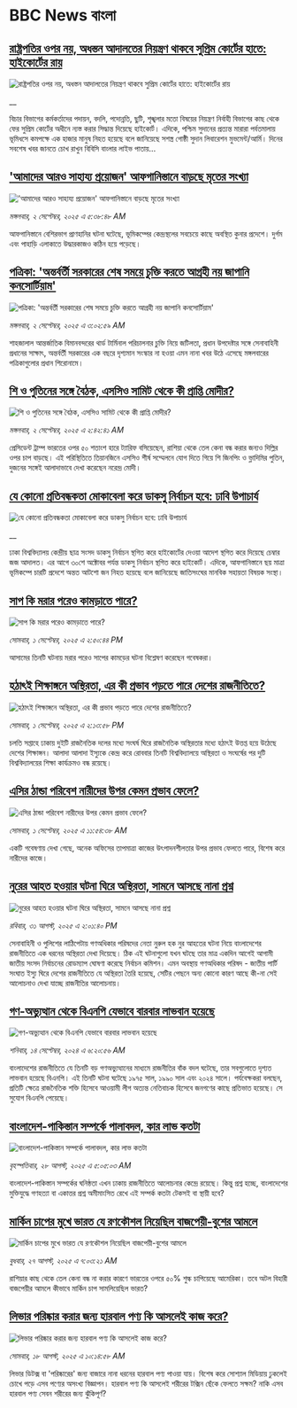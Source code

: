 # BBC News বাংলা## [রাষ্ট্রপতির ওপর নয়, অধস্তন আদালতের নিয়ন্ত্রণ থাকবে সুপ্রিম কোর্টের হাতে: হাইকোর্টের রায়](https://www.bbc.co.uk/bengali/live/cm2k2l2ed0lt?at_medium=RSS&at_campaign=rss?at_campaign=githubrss)![রাষ্ট্রপতির ওপর নয়, অধস্তন আদালতের নিয়ন্ত্রণ থাকবে সুপ্রিম কোর্টের হাতে: হাইকোর্টের রায়](https://ichef.bbci.co.uk/ace/standard/240/cpsprodpb/bdc9/live/b812f490-87d1-11f0-83b1-fb0fef3c84ff.jpg)__বিচার বিভাগের কর্মকর্তাদের পদায়ন, বদলি, পদোন্নতি, ছুটি, শৃঙ্খলার মতো বিষয়ের নিয়ন্ত্রণ নির্বাহী বিভাগের কাছ থেকে ফের সুপ্রিম কোর্টের অধীনে ন্যস্ত করার সিদ্ধান্ত দিয়েছে হাইকোর্ট। এদিকে, পশ্চিম সুদানের প্রত্যন্ত মারারা পর্বতমালায় ভূমিধসে কমপক্ষে এক হাজার মানুষ নিহত হয়েছে বলে জানিয়েছে সশস্ত্র গোষ্ঠী সুদান লিবারেশন মুভমেন্ট/আর্মি। দিনের সবশেষ খবর জানতে চোখ রাখুন বিবিসি বাংলার লাইভ পাতায়...## ['আমাদের আরও সাহায্য প্রয়োজন' আফগানিস্তানে বাড়ছে মৃতের সংখ্যা](https://www.bbc.com/bengali/articles/ce3j3v90ypdo?at_medium=RSS&at_campaign=rss?at_campaign=githubrss)!['আমাদের আরও সাহায্য প্রয়োজন' আফগানিস্তানে বাড়ছে মৃতের সংখ্যা](https://ichef.bbci.co.uk/ace/ws/240/cpsprodpb/e1c6/live/06553ee0-87ac-11f0-9cf6-cbf3e73ce2b9.jpg)_মঙ্গলবার, ২ সেপ্টেম্বর, ২০২৫ এ ৫:৩৮:৪৮ AM_আফগানিস্তানে বেশিরভাগ প্রাণহানির ঘটনা ঘটেছে, ভূমিকম্পের কেন্দ্রস্থলের সবচেয়ে কাছে অবস্থিত কুনার প্রদেশে। দুর্গম এবং পাহাড়ি এলাকাতে উদ্ধারকাজও কঠিন হয়ে পড়েছে।## [পত্রিকা: 'অন্তর্বর্তী সরকারের শেষ সময়ে চুক্তি করতে আগ্রহী নয় জাপানি কনসোর্টিয়াম'](https://www.bbc.com/bengali/articles/c2l7ljqe1q1o?at_medium=RSS&at_campaign=rss?at_campaign=githubrss)![পত্রিকা: 'অন্তর্বর্তী সরকারের শেষ সময়ে চুক্তি করতে আগ্রহী নয় জাপানি কনসোর্টিয়াম'](https://ichef.bbci.co.uk/ace/ws/240/cpsprodpb/7b07/live/b08bacb0-87a6-11f0-a3de-6d3b585b1c43.jpg)_মঙ্গলবার, ২ সেপ্টেম্বর, ২০২৫ এ ৩:০২:৫৯ AM_শাহজালাল আন্তর্জাতিক বিমানবন্দরের থার্ড টার্মিনাল পরিচালনার চুক্তি নিয়ে জটিলতা, প্রধান উপদেষ্টার সঙ্গে সেনাবাহিনী প্রধানের সাক্ষাৎ, অন্তর্বর্তী সরকারের এক বছরে দৃশ্যমান সংস্কার না হওয়া এমন নানা খবর উঠে এসেছে মঙ্গলবারের পত্রিকাগুলোর প্রধান শিরোনামে।## [শি ও পুতিনের সঙ্গে বৈঠক, এসসিও সামিট থেকে কী প্রাপ্তি মোদীর?](https://www.bbc.com/bengali/articles/cwy58yzl9veo?at_medium=RSS&at_campaign=rss?at_campaign=githubrss)![শি ও পুতিনের সঙ্গে বৈঠক, এসসিও সামিট থেকে কী প্রাপ্তি মোদীর?](https://ichef.bbci.co.uk/ace/ws/240/cpsprodpb/cd10/live/832fad50-8762-11f0-ac15-0be71ebd833b.jpg)_মঙ্গলবার, ২ সেপ্টেম্বর, ২০২৫ এ ২:৪২:৪১ AM_প্রেসিডেন্ট ট্রাম্প ভারতের ওপর ৫০ শতাংশ হারে ট্যারিফ বসিয়েছেন, রাশিয়া থেকে তেল কেনা বন্ধ করার জন্যও দিল্লির ওপর চাপ বাড়ছে। এই পরিস্থিতিতে তিয়ানজিনে এসসিও শীর্ষ সম্মেলনে যোগ দিতে গিয়ে শি জিনপিং ও ভ্লাদিমির পুতিন, দুজনের সঙ্গেই আলাদাভাবে দেখা করেছেন নরেন্দ্র মোদী।## [যে কোনো প্রতিবন্ধকতা মোকাবেলা করে ডাকসু নির্বাচন হবে: ঢাবি উপাচার্য](https://www.bbc.co.uk/bengali/live/c4g6nyv7571t?at_medium=RSS&at_campaign=rss?at_campaign=githubrss)![যে কোনো প্রতিবন্ধকতা মোকাবেলা করে ডাকসু নির্বাচন হবে: ঢাবি উপাচার্য](https://ichef.bbci.co.uk/ace/standard/240/cpsprodpb/a840/live/0a888030-871b-11f0-8539-299a7a7c0d9c.jpg)__ঢাকা বিশ্ববিদ্যালয় কেন্দ্রীয় ছাত্র সংসদ ডাকসু নির্বাচন স্থগিত করে হাইকোর্টের দেওয়া আদেশ স্থগিত করে দিয়েছে চেম্বার জজ আদালত। এর আগে ৩০শে অক্টোবর পর্যন্ত ডাকসু নির্বাচন স্থগিত করে হাইকোর্ট। এদিকে, আফগানিস্তানে ছয় মাত্রা ভূমিকম্পে চারটি প্রদেশে অন্তত আটশো জন নিহত হয়েছে বলে জানিয়েছে জাতিসংঘের মানবিক সহায়তা বিষয়ক সংস্থা।## [সাপ কি মরার পরেও কামড়াতে পারে?](https://www.bbc.com/bengali/articles/cx297d95vevo?at_medium=RSS&at_campaign=rss?at_campaign=githubrss)![সাপ কি মরার পরেও কামড়াতে পারে?](https://ichef.bbci.co.uk/ace/ws/240/cpsprodpb/fabe/live/75f56230-8729-11f0-9ea1-07d888221746.jpg)_সোমবার, ১ সেপ্টেম্বর, ২০২৫ এ ২:৫০:৪৪ PM_আসামের তিনটি ঘটনায় মরার পরেও সাপের কামড়ের ঘটনা বিশ্লেষণ করেছেন গবেষকরা।## [হঠাৎই শিক্ষাঙ্গনে অস্থিরতা, এর কী প্রভাব পড়তে পারে দেশের রাজনীতিতে?](https://www.bbc.com/bengali/articles/czjmrr002l2o?at_medium=RSS&at_campaign=rss?at_campaign=githubrss)![হঠাৎই শিক্ষাঙ্গনে অস্থিরতা, এর কী প্রভাব পড়তে পারে দেশের রাজনীতিতে?](https://ichef.bbci.co.uk/ace/ws/240/cpsprodpb/f540/live/5e619260-8733-11f0-84c8-99de564f0440.jpg)_সোমবার, ১ সেপ্টেম্বর, ২০২৫ এ ২:১৩:৫৮ PM_চলতি সপ্তাহে ঢাকায় দুইটি রাজনৈতিক দলের মধ্যে সংঘর্ষ ঘিরে রাজনৈতিক অস্থিরতার মধ্যে হঠাৎই উত্তপ্ত হয়ে উঠেছে দেশের শিক্ষাঙ্গন। আলাদা আলাদা ইস্যুকে কেন্দ্র করে রোববার তিনটি বিশ্ববিদ্যালয়ে অস্থিরতা ও সংঘর্ষের পর দুটি বিশ্ববিদ্যালয়ের শিক্ষা কার্যক্রমও বন্ধ রয়েছে।## [এসির ঠান্ডা পরিবেশ নারীদের উপর কেমন প্রভাব ফেলে?](https://www.bbc.com/bengali/articles/cyerw8nzxx2o?at_medium=RSS&at_campaign=rss?at_campaign=githubrss)![এসির ঠান্ডা পরিবেশ নারীদের উপর কেমন প্রভাব ফেলে?](https://ichef.bbci.co.uk/ace/ws/240/cpsprodpb/10b3/live/d147adf0-8729-11f0-9ea1-07d888221746.jpg)_সোমবার, ১ সেপ্টেম্বর, ২০২৫ এ ১১:৫৪:৩৮ AM_একটি গবেষণায় দেখা গেছে, অনেক অফিসের তাপমাত্রা কাজের উৎপাদনশীলতার  উপর প্রভাব ফেলতে পারে, বিশেষ করে নারীদের কাজে।## [নুরের আহত হওয়ার ঘটনা ঘিরে অস্থিরতা, সামনে আসছে নানা প্রশ্ন ](https://www.bbc.com/bengali/articles/crm4gkm7z94o?at_medium=RSS&at_campaign=rss?at_campaign=githubrss)![নুরের আহত হওয়ার ঘটনা ঘিরে অস্থিরতা, সামনে আসছে নানা প্রশ্ন ](https://ichef.bbci.co.uk/ace/ws/240/cpsprodpb/82e0/live/539e2800-8668-11f0-93c7-b739b241d749.jpg)_রবিবার, ৩১ আগস্ট, ২০২৫ এ ২:০১:৪০ PM_সেনাবাহিনী ও পুলিশের লাঠিপেটায় গণঅধিকার পরিষদের নেতা নুরুল হক নুর আহতের ঘটনা নিয়ে বাংলাদেশের রাজনীতিতে এক ধরনের অস্থিরতা দেখা দিয়েছে। ঠিক এই ঘটনাগুলো যখন ঘটছে তার মাত্র একদিন আগেই আগামী জাতীয় সংসদ নির্বাচনের রোডম্যাপ ঘোষণা করেছে নির্বাচন কমিশন। এমন অবস্থায় গণঅধিকার পরিষদ - জাতীয় পার্টি সংঘাত ইস্যু ঘিরে দেশের রাজনীতিতে যে অস্থিরতা তৈরি হয়েছে, সেটির পেছনে অন্য কোনো কারণ আছে কী-না সেই আলোচনাও দেখা যাচ্ছে রাজনীতির আলোচনায়।## [গণ-অভ্যুত্থান থেকে বিএনপি যেভাবে বারবার লাভবান হয়েছে](https://www.bbc.com/bengali/articles/c74j271n0pzo?at_medium=RSS&at_campaign=rss?at_campaign=githubrss)![গণ-অভ্যুত্থান থেকে বিএনপি যেভাবে বারবার লাভবান হয়েছে](https://ichef.bbci.co.uk/ace/ws/240/cpsprodpb/2225/live/23ccad70-7022-11ef-8f0e-158a0a407ec6.jpg)_শনিবার, ১৪ সেপ্টেম্বর, ২০২৪ এ ৬:২০:৫৬ AM_বাংলাদেশের রাজনীতিতে যে তিনটি বড় গণঅভ্যুত্থানের মাধ্যমে রাজনীতির বাঁক বদল ঘটেছে, তার সবগুলোতে দৃশ্যত লাভবান হয়েছে বিএনপি। এই তিনটি ঘটনা ঘটেছে ১৯৭৫ সাল, ১৯৯০ সাল এবং ২০২৪ সালে। পর্যবেক্ষকরা বলছেন, প্রতিটি ক্ষেত্রে রাজনৈতিক শক্তি হিসেবে আওয়ামী লীগ অত্যন্ত নেতিবাচক হিসেবে জনগণের কাছে প্রতিভাত হয়েছে। সে সুযোগ বিএনপি পেয়েছে।## [বাংলাদেশ-পাকিস্তান সম্পর্কে পালাবদল, কার লাভ কতটা](https://www.bbc.com/bengali/articles/cjr1xy75nwxo?at_medium=RSS&at_campaign=rss?at_campaign=githubrss)![বাংলাদেশ-পাকিস্তান সম্পর্কে পালাবদল, কার লাভ কতটা](https://ichef.bbci.co.uk/ace/ws/240/cpsprodpb/a61e/live/d95888c0-8391-11f0-ab3e-bd52082cd0ae.jpg)_বৃহস্পতিবার, ২৮ আগস্ট, ২০২৫ এ ৫:০৫:০৩ AM_বাংলাদেশ-পাকিস্তান সম্পর্কের ঘনিষ্ঠতা এখন ঢাকায় রাজনীতিতে আলোচনার কেন্দ্রে রয়েছে। কিন্তু প্রশ্ন হচ্ছে, বাংলাদেশের মুক্তিযুদ্ধে গণহত্যা বা একাত্তর প্রশ্ন অমীমাংসিত রেখে এই সম্পর্ক কতটা টেকসই বা স্থায়ী হবে?## [মার্কিন চাপের মুখে ভারত যে রণকৌশল নিয়েছিল বাজপেয়ী-বুশের আমলে ](https://www.bbc.com/bengali/articles/ce937dl32kro?at_medium=RSS&at_campaign=rss?at_campaign=githubrss)![মার্কিন চাপের মুখে ভারত যে রণকৌশল নিয়েছিল বাজপেয়ী-বুশের আমলে ](https://ichef.bbci.co.uk/ace/ws/240/cpsprodpb/519f/live/4ac33250-82a0-11f0-a34f-318be3fb0481.jpg)_বুধবার, ২৭ আগস্ট, ২০২৫ এ ৭:০৩:২১ AM_রাশিয়ার কাছ থেকে তেল কেনা বন্ধ না করার কারণে ভারতের ওপরে ৫০% শুল্ক চাপিয়েছে আমেরিকা। তবে অটল বিহারী বাজপেয়ীর আমলে কীভাবে মার্কিন চাপ সামলিয়েছিল ভারত?## [লিভার পরিষ্কার করার জন্য হারবাল পণ্য কি আসলেই কাজ করে?](https://www.bbc.com/bengali/articles/c93dqkeqwzyo?at_medium=RSS&at_campaign=rss?at_campaign=githubrss)![লিভার পরিষ্কার করার জন্য হারবাল পণ্য কি আসলেই কাজ করে?](https://ichef.bbci.co.uk/ace/ws/240/cpsprodpb/2c5b/live/0b601110-6f99-11f0-af20-030418be2ca5.jpg)_সোমবার, ১৮ আগস্ট, ২০২৫ এ ১০:১৪:৫৮ AM_লিভার ডিটক্স বা 'পরিষ্কারের' জন্য বাজারে নানা ধরনের হারবাল পণ্য পাওয়া যায়। বিশেষ করে সোশ্যাল মিডিয়ায় ঢুকলেই চোখে পড়ে এসব পণ্যের অসংখ্য বিজ্ঞাপন। হারবাল পণ্য কি আসলেই শরীরের টক্সিন ছেঁকে ফেলতে সক্ষম? নাকি এসব হারবাল পণ্য সেবন শরীরের জন্য ঝুঁকিপূর্ণ?